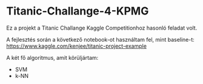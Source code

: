 # Titanic-Challange-4-KPMG

Ez a projekt a Titanic Challange Kaggle Competitionhoz hasonló feladat volt.

A fejlesztés során a következő notebook-ot használtam fel, mint baseline-t: https://www.kaggle.com/kenjee/titanic-project-example

A két fő algoritmus, amit körüljártam:
- SVM
- k-NN
